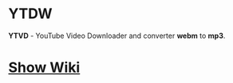 # YTDW
**YTVD** - YouTube Video Downloader and converter **webm** to **mp3**.

# [Show Wiki](https://github.com/BlxckFox/YTDW/wiki) 

